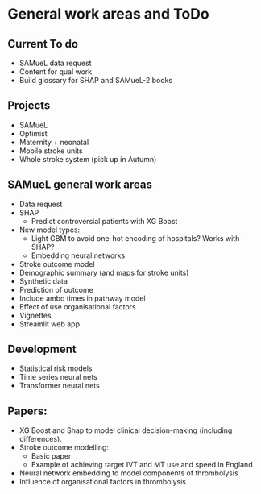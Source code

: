 # General work areas and ToDo

## Current To do

* SAMueL data request
* Content for qual work
* Build glossary for SHAP and SAMueL-2 books

## Projects

* SAMueL
* Optimist
* Maternity + neonatal
* Mobile stroke units
* Whole stroke system (pick up in Autumn)

## SAMueL general work areas

* Data request
* SHAP
    * Predict controversial patients with XG Boost
* New model types:
    * Light GBM to avoid one-hot encoding of hospitals? Works with SHAP?
    * Embedding neural networks
* Stroke outcome model
* Demographic summary (and maps for stroke units)
* Synthetic data
* Prediction of outcome
* Include ambo times in pathway model
* Effect of use organisational factors
* Vignettes
* Streamlit web app

## Development

* Statistical risk models
* Time series neural nets
* Transformer neural nets

## Papers:

* XG Boost and Shap to model clinical decision-making (including differences).
* Stroke outcome modelling:
    * Basic paper
    * Example of achieving target IVT and MT use and speed in England
* Neural network embedding to model components of thrombolysis
* Influence of organisational factors in thrombolysis
